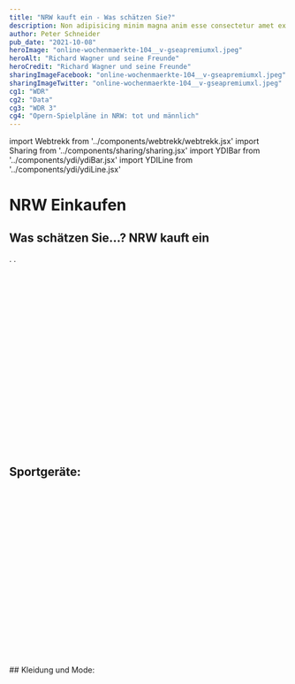 ```yaml
---
title: "NRW kauft ein - Was schätzen Sie?"
description: Non adipisicing minim magna anim esse consectetur amet ex dolore amet veniam.
author: Peter Schneider
pub_date: "2021-10-08"
heroImage: "online-wochenmaerkte-104__v-gseapremiumxl.jpeg"
heroAlt: "Richard Wagner und seine Freunde"
heroCredit: "Richard Wagner und seine Freunde"
sharingImageFacebook: "online-wochenmaerkte-104__v-gseapremiumxl.jpeg"
sharingImageTwitter: "online-wochenmaerkte-104__v-gseapremiumxl.jpeg"
cg1: "WDR"
cg2: "Data"
cg3: "WDR 3"
cg4: "Opern-Spielpläne in NRW: tot und männlich"
---
```


import Webtrekk from '../components/webtrekk/webtrekk.jsx'
import Sharing from '../components/sharing/sharing.jsx'
import YDIBar from '../components/ydi/ydiBar.jsx'
import YDILine from '../components/ydi/ydiLine.jsx'

# NRW Einkaufen

## Was schätzen Sie...? NRW kauft ein

.
.
<div class="empty_space" style="height: 20rem"></div>

## Sportgeräte:

<YDIBar name="sportgeraete"/>

<div class="empty_space" style="height: 20rem"></div>
## Kleidung und Mode:

<YDILine name="line"/>

<div class="empty_space" style="height: 20rem"></div>

<Sharing twitter facebook mail whatsapp telegram reddit xing linkedin />
